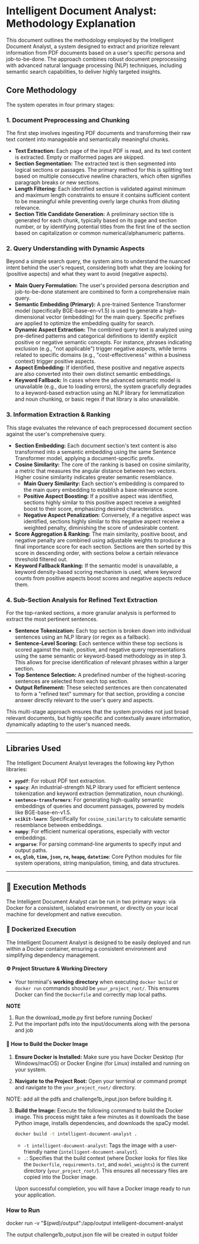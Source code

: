 # Intelligent Document Analyst: Methodology Explanation

This document outlines the methodology employed by the Intelligent Document Analyst, a system designed to extract and prioritize relevant information from PDF documents based on a user's specific persona and job-to-be-done. The approach combines robust document preprocessing with advanced natural language processing (NLP) techniques, including semantic search capabilities, to deliver highly targeted insights.

## Core Methodology

The system operates in four primary stages:

### 1. Document Preprocessing and Chunking

The first step involves ingesting PDF documents and transforming their raw text content into manageable and semantically meaningful chunks.
* **Text Extraction:** Each page of the input PDF is read, and its text content is extracted. Empty or malformed pages are skipped.
* **Section Segmentation:** The extracted text is then segmented into logical sections or passages. The primary method for this is splitting text based on multiple consecutive newline characters, which often signifies paragraph breaks or new sections.
* **Length Filtering:** Each identified section is validated against minimum and maximum length constraints to ensure it contains sufficient content to be meaningful while preventing overly large chunks from diluting relevance.
* **Section Title Candidate Generation:** A preliminary section title is generated for each chunk, typically based on its page and section number, or by identifying potential titles from the first line of the section based on capitalization or common numerical/alphanumeric patterns.

### 2. Query Understanding with Dynamic Aspects

Beyond a simple search query, the system aims to understand the nuanced intent behind the user's request, considering both what they are looking for (positive aspects) and what they want to avoid (negative aspects).
* **Main Query Formulation:** The user's provided persona description and job-to-be-done statement are combined to form a comprehensive main query.
* **Semantic Embedding (Primary):** A pre-trained Sentence Transformer model (specifically BGE-base-en-v1.5) is used to generate a high-dimensional vector (embedding) for the main query. Specific prefixes are applied to optimize the embedding quality for search.
* **Dynamic Aspect Extraction:** The combined query text is analyzed using pre-defined patterns and categorical definitions to identify explicit positive or negative semantic concepts. For instance, phrases indicating exclusion (e.g., "not applicable") trigger negative aspects, while terms related to specific domains (e.g., "cost-effectiveness" within a business context) trigger positive aspects.
* **Aspect Embedding:** If identified, these positive and negative aspects are also converted into their own distinct semantic embeddings.
* **Keyword Fallback:** In cases where the advanced semantic model is unavailable (e.g., due to loading errors), the system gracefully degrades to a keyword-based extraction using an NLP library for lemmatization and noun chunking, or basic regex if that library is also unavailable.

### 3. Information Extraction & Ranking

This stage evaluates the relevance of each preprocessed document section against the user's comprehensive query.
* **Section Embedding:** Each document section's text content is also transformed into a semantic embedding using the same Sentence Transformer model, applying a document-specific prefix.
* **Cosine Similarity:** The core of the ranking is based on cosine similarity, a metric that measures the angular distance between two vectors. Higher cosine similarity indicates greater semantic resemblance.
    * **Main Query Similarity:** Each section's embedding is compared to the main query embedding to establish a base relevance score.
    * **Positive Aspect Boosting:** If a positive aspect was identified, sections highly similar to this positive aspect receive a weighted boost to their score, emphasizing desired characteristics.
    * **Negative Aspect Penalization:** Conversely, if a negative aspect was identified, sections highly similar to this negative aspect receive a weighted penalty, diminishing the score of undesirable content.
* **Score Aggregation & Ranking:** The main similarity, positive boost, and negative penalty are combined using adjustable weights to produce a final importance score for each section. Sections are then sorted by this score in descending order, with sections below a certain relevance threshold filtered out.
* **Keyword Fallback Ranking:** If the semantic model is unavailable, a keyword density-based scoring mechanism is used, where keyword counts from positive aspects boost scores and negative aspects reduce them.

### 4. Sub-Section Analysis for Refined Text Extraction

For the top-ranked sections, a more granular analysis is performed to extract the most pertinent sentences.
* **Sentence Tokenization:** Each top section is broken down into individual sentences using an NLP library (or regex as a fallback).
* **Sentence-Level Scoring:** Each sentence within these top sections is scored against the main, positive, and negative query representations using the same semantic or keyword-based methodology as in step 3. This allows for precise identification of relevant phrases within a larger section.
* **Top Sentence Selection:** A predefined number of the highest-scoring sentences are selected from each top section.
* **Output Refinement:** These selected sentences are then concatenated to form a "refined text" summary for that section, providing a concise answer directly relevant to the user's query and aspects.

This multi-stage approach ensures that the system provides not just broad relevant documents, but highly specific and contextually aware information, dynamically adapting to the user's nuanced needs.

---

## Libraries Used

The Intelligent Document Analyst leverages the following key Python libraries:

* **`pypdf`**: For robust PDF text extraction.
* **`spacy`**: An industrial-strength NLP library used for efficient sentence tokenization and keyword extraction (lemmatization, noun chunking).
* **`sentence-transformers`**: For generating high-quality semantic embeddings of queries and document passages, powered by models like BGE-base-en-v1.5.
* **`scikit-learn`**: Specifically for `cosine_similarity` to calculate semantic resemblance between embeddings.
* **`numpy`**: For efficient numerical operations, especially with vector embeddings.
* **`argparse`**: For parsing command-line arguments to specify input and output paths.
* **`os`, `glob`, `time`, `json`, `re`, `heapq`, `datetime`**: Core Python modules for file system operations, string manipulation, timing, and data structures.

---

## 🚀 Execution Methods

The Intelligent Document Analyst can be run in two primary ways: via Docker for a consistent, isolated environment, or directly on your local machine for development and native execution.

### 🐳 Dockerized Execution

The Intelligent Document Analyst is designed to be easily deployed and run within a Docker container, ensuring a consistent environment and simplifying dependency management.

#### ⚙️ Project Structure & Working Directory

* Your terminal's **working directory** when executing `docker build` or `docker run` commands should be `your_project_root/`. This ensures Docker can find the `Dockerfile` and correctly map local paths.

**NOTE**

1. Run the download_mode.py first before running Docker/
2. Put the important pdfs into the input/documents along with the persona and job


#### 🔧 How to Build the Docker Image

1.  **Ensure Docker is Installed:** Make sure you have Docker Desktop (for Windows/macOS) or Docker Engine (for Linux) installed and running on your system.

2.  **Navigate to the Project Root:** Open your terminal or command prompt and navigate to the `your_project_root/` directory.

NOTE: add all the pdfs and challenge1b_input.json before building it.

3.  **Build the Image:** Execute the following command to build the Docker image. This process might take a few minutes as it downloads the base Python image, installs dependencies, and downloads the spaCy model.

    ```bash
    docker build -t intelligent-document-analyst .
    ```
    * `-t intelligent-document-analyst`: Tags the image with a user-friendly name (`intelligent-document-analyst`).
    * `.`: Specifies that the build context (where Docker looks for files like the `Dockerfile`, `requirements.txt`, and `model_weights`) is the current directory (`your_project_root/`). This ensures all necessary files are copied into the Docker image.

    Upon successful completion, you will have a Docker image ready to run your application.

### How to Run ###

docker run -v "$(pwd)/output":/app/output intelligent-document-analyst

The output challenge1b_output.json file will be created in output folder

